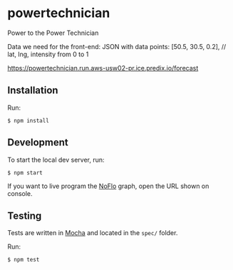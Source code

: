 # powertechnician

Power to the Power Technician

Data we need for the front-end: JSON with data points: [50.5, 30.5, 0.2], // lat, lng, intensity from 0 to 1

<https://powertechnician.run.aws-usw02-pr.ice.predix.io/forecast>

## Installation

Run:

```
$ npm install
```

## Development

To start the local dev server, run:

```
$ npm start
```

If you want to live program the [NoFlo](https://noflojs.org) graph, open the URL shown on console.

## Testing

Tests are written in [Mocha](https://mochajs.org/) and located in the `spec/` folder.

Run:

```
$ npm test
```
